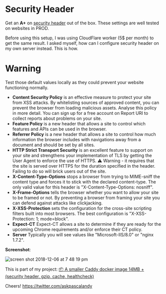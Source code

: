 # Security Header

Get an **A+** on [security header](https://securityheaders.com/) out of the box. These settings are well tested on websites in PROD.

Before using this setup, I was using CloudFlare worker (5$ per month) to get the same result. I asked myself, how can I configure security header on my own server instead. This is how.

# Warning

Test those default values locally as they could prevent your website functioning normally.

- **Content Security Policy** is an effective measure to protect your site from XSS attacks. By whitelisting sources of approved content, you can prevent the browser from loading malicious assets. Analyse this policy in more detail. You can sign up for a free account on Report URI to collect reports about problems on your site.
- **Feature Policy** is a new header that allows a site to control which features and APIs can be used in the browser.
- **Referrer Policy** is a new header that allows a site to control how much information the browser includes with navigations away from a document and should be set by all sites.
- **HTTP Strict Transport Security** is an excellent feature to support on your site and strengthens your implementation of TLS by getting the User Agent to enforce the use of HTTPS. ⚠️ Warning - it requires that the site is served over HTTPS for the duration specified in the header. Failing to do so will brick users out of the site.
- **X-Content-Type-Options** stops a browser from trying to MIME-sniff the content type and forces it to stick with the declared content-type. The only valid value for this header is "X-Content-Type-Options: nosniff".
- **X-Frame-Options** tells the browser whether you want to allow your site to be framed or not. By preventing a browser from framing your site you can defend against attacks like clickjacking.
- **X-XSS-Protection** sets the configuration for the cross-site scripting filters built into most browsers. The best configuration is "X-XSS-Protection: 1; mode=block".
- **Expect-CT**	Expect-CT allows a site to determine if they are ready for the upcoming Chrome requirements and/or enforce their CT policy.
- **Server** Typically you will see values like "Microsoft-IIS/8.0" or "nginx 1.7.2".

**Screenshot**:

![screen shot 2018-12-06 at 7 48 19 pm](https://user-images.githubusercontent.com/6694151/49621138-e574a080-f991-11e8-8a8e-d9a2b2a4a974.jpg)

This is part of my project:
[📦 A smaller Caddy docker image 14MB + (security header, gzip, cache, healthcheck)](https://github.com/pascalandy/caddy-securityheader)

Cheers!
https://twitter.com/askpascalandy
